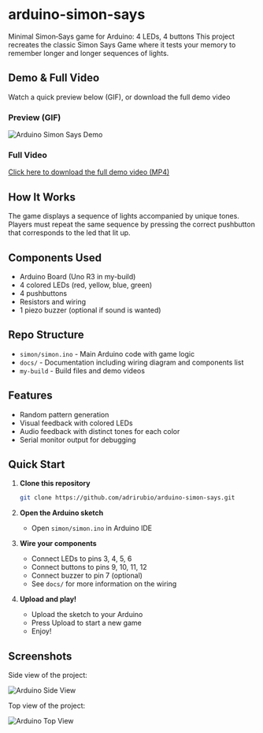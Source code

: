 # arduino-simon-says
Minimal Simon‑Says game for Arduino: 4 LEDs, 4 buttons
This project recreates the classic Simon Says Game where it tests your memory to remember longer and longer sequences of lights.

## Demo & Full Video
Watch a quick preview below (GIF), or download the full demo video

### Preview (GIF)
![Arduino Simon Says Demo](https://github.com/adrirubio/arduino-simon-says/blob/a0dde178995b86c90b5a282224bca7c2de4c0c6e/my-build/demos/arduino-simon-says-demo.gif)

### Full Video

[Click here to download the full demo video (MP4)](https://github.com/adrirubio/arduino-simon-says/raw/refs/heads/main/my-build/demos/arduino-simon-says-demo.mp4)

## How It Works

The game displays a sequence of lights accompanied by unique tones. Players must repeat the same sequence by pressing the correct pushbutton that corresponds to the led that lit up.

## Components Used

- Arduino Board (Uno R3 in my-build)
- 4 colored LEDs (red, yellow, blue, green)
- 4 pushbuttons
- Resistors and wiring
- 1 piezo buzzer (optional if sound is wanted)

## Repo Structure

- `simon/simon.ino` - Main Arduino code with game logic
- `docs/` - Documentation including wiring diagram and components list
- `my-build` - Build files and demo videos

## Features

- Random pattern generation
- Visual feedback with colored LEDs
- Audio feedback with distinct tones for each color
- Serial monitor output for debugging

## Quick Start

1. **Clone this repository**
   ```bash
   git clone https://github.com/adrirubio/arduino-simon-says.git
   ```

2. **Open the Arduino sketch**
   - Open `simon/simon.ino` in Arduino IDE

3. **Wire your components**
   - Connect LEDs to pins 3, 4, 5, 6
   - Connect buttons to pins 9, 10, 11, 12
   - Connect buzzer to pin 7 (optional)
   - See `docs/` for more information on the wiring

4. **Upload and play!**
   - Upload the sketch to your Arduino
   - Press Upload to start a new game
   - Enjoy!

## Screenshots

Side view of the project:

![Arduino Side View](https://raw.githubusercontent.com/adrirubio/arduino-simon-says/main/my-build/arduino-side-view.jpg)

Top view of the project:

![Arduino Top View](https://raw.githubusercontent.com/adrirubio/arduino-simon-says/main/my-build/arduino-top-view.jpg)
